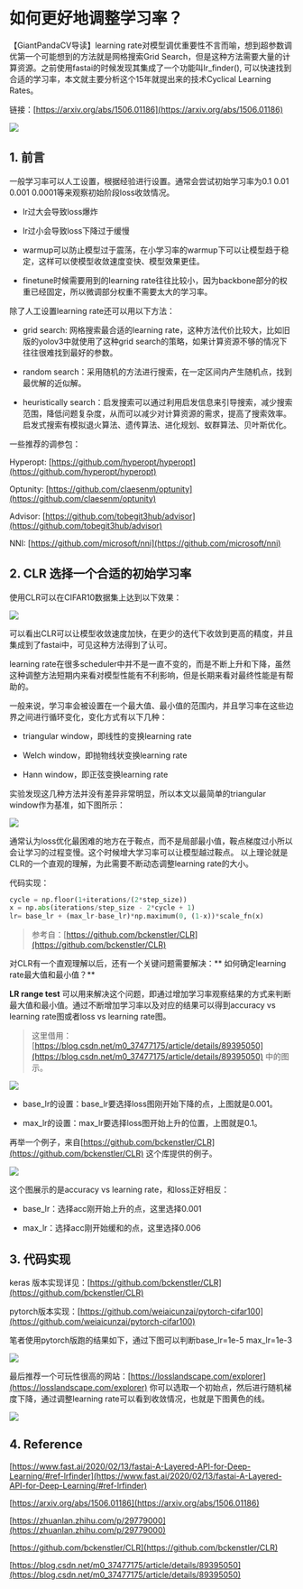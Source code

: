 # 如何更好地调整学习率？

【GiantPandaCV导读】learning rate对模型调优重要性不言而喻，想到超参数调优第一个可能想到的方法就是网格搜索Grid Search，但是这种方法需要大量的计算资源。之前使用fastai的时候发现其集成了一个功能叫lr_finder(), 可以快速找到合适的学习率，本文就主要分析这个15年就提出来的技术Cyclical Learning Rates。

链接：[https://arxiv.org/abs/1506.01186](https://arxiv.org/abs/1506.01186)

![](https://img-blog.csdnimg.cn/20210702165439639.png)

## 1. 前言

一般学习率可以人工设置，根据经验进行设置。通常会尝试初始学习率为0.1 0.01 0.001 0.0001等来观察初始阶段loss收敛情况。

- lr过大会导致loss爆炸

- lr过小会导致loss下降过于缓慢

- warmup可以防止模型过于震荡，在小学习率的warmup下可以让模型趋于稳定，这样可以使模型收敛速度变快、模型效果更佳。

- finetune时候需要用到的learning rate往往比较小，因为backbone部分的权重已经固定，所以微调部分权重不需要太大的学习率。

除了人工设置learning rate还可以用以下方法：

- grid search: 网格搜索最合适的learning rate，这种方法代价比较大，比如旧版的yolov3中就使用了这种grid search的策略，如果计算资源不够的情况下往往很难找到最好的参数。

- random search：采用随机的方法进行搜索，在一定区间内产生随机点，找到最优解的近似解。

- heuristically search：启发搜索可以通过利用启发信息来引导搜索，减少搜索范围，降低问题复杂度，从而可以减少对计算资源的需求，提高了搜索效率。启发式搜索有模拟退火算法、遗传算法、进化规划、蚁群算法、贝叶斯优化。

一些推荐的调参包：

Hyperopt:  [https://github.com/hyperopt/hyperopt](https://github.com/hyperopt/hyperopt)

Optunity:  [https://github.com/claesenm/optunity](https://github.com/claesenm/optunity)

Advisor:  [https://github.com/tobegit3hub/advisor](https://github.com/tobegit3hub/advisor)

NNI: [https://github.com/microsoft/nni](https://github.com/microsoft/nni)



## 2. CLR 选择一个合适的初始学习率

使用CLR可以在CIFAR10数据集上达到以下效果：

![](https://img-blog.csdnimg.cn/20210702165554665.png)

可以看出CLR可以让模型收敛速度加快，在更少的迭代下收敛到更高的精度，并且集成到了fastai中，可见这种方法得到了认可。

learning rate在很多scheduler中并不是一直不变的，而是不断上升和下降，虽然这种调整方法短期内来看对模型性能有不利影响，但是长期来看对最终性能是有帮助的。

一般来说，学习率会被设置在一个最大值、最小值的范围内，并且学习率在这些边界之间进行循环变化，变化方式有以下几种：

- triangular window，即线性的变换learning rate

- Welch window，即抛物线状变换learning rate

- Hann window，即正弦变换learning rate

实验发现这几种方法并没有差异非常明显，所以本文以最简单的triangular window作为基准，如下图所示：

![](https://img-blog.csdnimg.cn/20210702170810807.png)

通常认为loss优化最困难的地方在于鞍点，而不是局部最小值，鞍点梯度过小所以会让学习的过程变慢。这个时候增大学习率可以让模型越过鞍点。 以上理论就是CLR的一个直观的理解，为此需要不断动态调整learning rate的大小。

代码实现：

```Python
cycle = np.floor(1+iterations/(2*step_size))
x = np.abs(iterations/step_size - 2*cycle + 1)
lr= base_lr + (max_lr-base_lr)*np.maximum(0, (1-x))*scale_fn(x)

```


> 参考自：[https://github.com/bckenstler/CLR](https://github.com/bckenstler/CLR)


对CLR有一个直观理解以后，还有一个关键问题需要解决：** 如何确定learning rate最大值和最小值？**  

**LR range test** 可以用来解决这个问题，即通过增加学习率观察结果的方式来判断最大值和最小值。通过不断增加学习率以及对应的结果可以得到accuracy vs learning rate图或者loss vs learning rate图。

> 这里借用：[https://blog.csdn.net/m0_37477175/article/details/89395050](https://blog.csdn.net/m0_37477175/article/details/89395050) 中的图示。


![](https://img-blog.csdnimg.cn/20190419102002261.png)

- base_lr的设置：base_lr要选择loss图刚开始下降的点，上图就是0.001。

- max_lr的设置：max_lr要选择loss图开始上升的位置，上图就是0.1。

再举一个例子，来自[https://github.com/bckenstler/CLR](https://github.com/bckenstler/CLR) 这个库提供的例子。

![](https://img-blog.csdnimg.cn/20210703101743546.png)

这个图展示的是accuracy vs learning rate，和loss正好相反：

- base_lr：选择acc刚开始上升的点，这里选择0.001

- max_lr：选择acc刚开始缓和的点，这里选择0.006

## 3. 代码实现

keras 版本实现详见：[https://github.com/bckenstler/CLR](https://github.com/bckenstler/CLR)

pytorch版本实现：[https://github.com/weiaicunzai/pytorch-cifar100](https://github.com/weiaicunzai/pytorch-cifar100) 

笔者使用pytorch版跑的结果如下，通过下图可以判断base_lr=1e-5 max_lr=1e-3

![](https://img-blog.csdnimg.cn/2021070310401411.png)


最后推荐一个可玩性很高的网站：[https://losslandscape.com/explorer](https://losslandscape.com/explorer) 你可以选取一个初始点，然后进行随机梯度下降，通过调整learning rate可以看到收敛情况，也就是下图黄色的线。

![](https://img-blog.csdnimg.cn/20210703101246558.png)


## 4. Reference 

[https://www.fast.ai/2020/02/13/fastai-A-Layered-API-for-Deep-Learning/#ref-lrfinder](https://www.fast.ai/2020/02/13/fastai-A-Layered-API-for-Deep-Learning/#ref-lrfinder)

[https://arxiv.org/abs/1506.01186](https://arxiv.org/abs/1506.01186)

[https://zhuanlan.zhihu.com/p/29779000](https://zhuanlan.zhihu.com/p/29779000)

[https://github.com/bckenstler/CLR](https://github.com/bckenstler/CLR)

[https://blog.csdn.net/m0_37477175/article/details/89395050](https://blog.csdn.net/m0_37477175/article/details/89395050)

